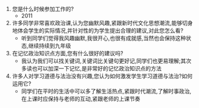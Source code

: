1. 您是什么时候参加工作的?
   - 2011
2. 许多同学非常喜欢政治课,认为您幽默风趣,紧跟新时代文化思想潮流,能够切身地体会学生的实际情况,并针对性的为学生提出合理的建议,对此您怎么看?
   - 听到同学们觉得我风趣幽默,我很开心,也很有成就感,当然也会保持这种状态,继续持续到九年级
3. 在记忆政治知识点方面,您有什么很好的建议吗?
   - 我认为我们可以找关键词,关键词比关键句更好记,同学们也更易理解;其次多读也可以加深一下记忆,是非常好的记忆政治知识点的方法
4. 许多人对学习道德与法治没有兴趣,您认为如何激发学生学习道德与法治?如何运用它?
   - 同学们在平时的生活中可以多了解生活热点,紧跟时代潮流,了解时事政治,在上课时应保持与老师的互动,紧跟老师的上课节奏
